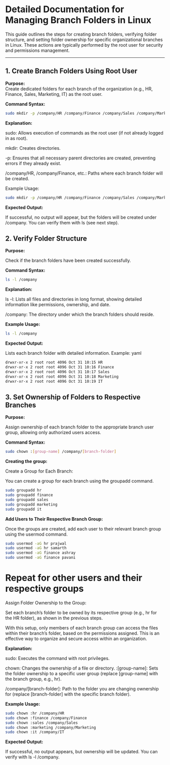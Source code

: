 # Detailed Documentation for Managing Branch Folders in Linux

This guide outlines the steps for creating branch folders, verifying folder structure, and setting folder ownership for specific organizational branches in Linux. These actions are typically performed by the root user for security and permissions management.

---

## 1. Create Branch Folders Using Root User

**Purpose:**  
Create dedicated folders for each branch of the organization (e.g., HR, Finance, Sales, Marketing, IT) as the root user.

**Command Syntax:**
```bash
sudo mkdir -p /company/HR /company/Finance /company/Sales /company/Marketing /company/IT
```
**Explanation:**

sudo: Allows execution of commands as the root user (if not already logged in as root).

mkdir: Creates directories.

-p: Ensures that all necessary parent directories are created, preventing errors if they already exist.

/company/HR, /company/Finance, etc.: Paths where each branch folder will be created.

Example Usage:

```bash
sudo mkdir -p /company/HR /company/Finance /company/Sales /company/Marketing /company/IT
```
**Expected Output:**

If successful, no output will appear, but the folders will be created under /company. You can verify them with ls (see next step).

## 2. Verify Folder Structure
**Purpose:**

Check if the branch folders have been created successfully.

**Command Syntax:**

```bash
ls -l /company
```
**Explanation:**

ls -l: Lists all files and directories in long format, showing detailed information like permissions, ownership, and date.

/company: The directory under which the branch folders should reside.

**Example Usage:**

```bash
ls -l /company
```
**Expected Output:**

Lists each branch folder with detailed information. Example:
yaml
```bash
drwxr-xr-x 2 root root 4096 Oct 31 10:15 HR
drwxr-xr-x 2 root root 4096 Oct 31 10:16 Finance
drwxr-xr-x 2 root root 4096 Oct 31 10:17 Sales
drwxr-xr-x 2 root root 4096 Oct 31 10:18 Marketing
drwxr-xr-x 2 root root 4096 Oct 31 10:19 IT
```
## 3. Set Ownership of Folders to Respective Branches
**Purpose:**

Assign ownership of each branch folder to the appropriate branch user group, allowing only authorized users access.

**Command Syntax:**

```bash
sudo chown :[group-name] /company/[branch-folder]

```
**Creating the group:**


Create a Group for Each Branch:

You can create a group for each branch using the groupadd command.

```bash
sudo groupadd hr
sudo groupadd finance
sudo groupadd sales
sudo groupadd marketing
sudo groupadd it
```
**Add Users to Their Respective Branch Group:**

Once the groups are created, add each user to their relevant branch group using the usermod command.

```bash
sudo usermod -aG hr prajwal
sudo usermod -aG hr samarth
sudo usermod -aG finance ashray
sudo usermod -aG finance pavani
```
# Repeat for other users and their respective groups
Assign Folder Ownership to the Group:

Set each branch’s folder to be owned by its respective group (e.g., hr for the HR folder), as shown in the previous steps.

With this setup, only members of each branch group can access the files within their branch’s folder, based on the permissions assigned. This is an effective way to organize and secure access within an organization.

**Explanation:**

sudo: Executes the command with root privileges.

chown: Changes the ownership of a file or directory.
:[group-name]: Sets the folder ownership to a specific user group (replace [group-name] with the branch group, e.g., hr).

/company/[branch-folder]: Path to the folder you are changing ownership for (replace [branch-folder] with the specific branch folder).

**Example Usage:**

```bash
sudo chown :hr /company/HR
sudo chown :finance /company/Finance
sudo chown :sales /company/Sales
sudo chown :marketing /company/Marketing
sudo chown :it /company/IT
```
**Expected Output:**

If successful, no output appears, but ownership will be updated. You can verify with ls -l /company.